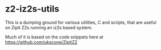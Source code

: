 # z2-iz2s-utils

This is a dumping ground for various utilities, C and scripts, that are useful on Zipit Z2s running an iz2s based system.

Much of it is based on the code snippets here at https://github.com/ukscone/ZipitZ2
